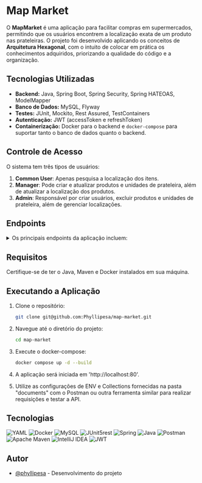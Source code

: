 # Map Market

  O **MapMarket** é uma aplicação para facilitar compras em supermercados, permitindo que os usuários encontrem a 
  localização exata de um produto nas prateleiras. O projeto foi desenvolvido aplicando os conceitos de 
  **Arquitetura Hexagonal**, com o intuito de colocar em prática os conhecimentos 
  adquiridos, priorizando a qualidade do código e a organização.

## Tecnologias Utilizadas

- **Backend:** Java, Spring Boot, Spring Security, Spring HATEOAS, ModelMapper
- **Banco de Dados:** MySQL, Flyway
- **Testes:** JUnit, Mockito, Rest Assured, TestContainers
- **Autenticação:** JWT (accessToken e refreshToken)
- **Containerização:** Docker para o backend e `docker-compose` para suportar tanto o banco de dados quanto o backend.

## Controle de Acesso

O sistema tem três tipos de usuários:

1. **Common User**: Apenas pesquisa a localização dos itens.
2. **Manager**: Pode criar e atualizar produtos e unidades de prateleira, além de atualizar a localização dos produtos.
3. **Admin**: Responsável por criar usuários, excluir produtos e unidades de prateleira, além de gerenciar localizações.

## Endpoints

<details>
<summary>Os principais endpoints da aplicação incluem:</summary>

- ### **Autenticação**
  - `POST /auth/sign-in` - Login e geração de tokens.
  - `PUT /auth/refresh/{username}` - Atualização do accessToken usando refreshToken.

- ### **Localizações**
  - `GET /api/v1/location/{id}` - Busca uma localização específica.
  - `GET /api/v1/location/product/{id}` - Busca a localização de um produto.
  - `PUT /api/v1/location/{locationId}/{productId}` - Atualiza a localização de um produto.
  - `PUT /api/v1/location/{id}` - Atualiza informações da localização.

- ### **Produtos**
  - `GET /api/v1/product` - Retorna todos os produtos.
  - `GET /api/v1/product/{id}` - Retorna um produto específico.
  - `POST /api/v1/product` - Adiciona um novo produto.
  - `PUT /api/v1/product/{id}` - Atualiza um produto existente.
  - `DELETE /api/v1/product/{id}` - Remove um produto.

- ### **Unidades de Prateleira**
  - `GET /api/v1/shelvingUnit` - Retorna todas as unidades de prateleira.
  - `GET /api/v1/shelvingUnit/{id}` - Retorna uma unidade específica.
  - `POST /api/v1/shelvingUnit` - Adiciona uma nova unidade de prateleira.
  - `PUT /api/v1/shelvingUnit/{id}` - Atualiza uma unidade existente.
  - `DELETE /api/v1/shelvingUnit/{id}` - Remove uma unidade de prateleira.

</details>

## Requisitos
Certifique-se de ter o Java, Maven e Docker instalados em sua máquina.

## Executando a Aplicação

1. Clone o repositório:
   ```bash
   git clone git@github.com:Phyllipesa/map-market.git
   ```

2. Navegue até o diretório do projeto:
   ```bash
   cd map-market
   ```

3. Execute o docker-compose:
   ```bash
   docker compose up -d --build
   ```

4. A aplicação será iniciada em 'http://localhost:80'.


5. Utilize as configurações de ENV e Collections fornecidas na pasta "documents" com o Postman ou outra ferramenta similar para realizar requisições e testar a API.

## Tecnologias
![YAML](https://img.shields.io/badge/yaml-%23ffffff.svg?style=for-the-badge&logo=yaml&logoColor=151515)
![Docker](https://img.shields.io/badge/docker-%230db7ed.svg?style=for-the-badge&logo=docker&logoColor=white)
![MySQL](https://img.shields.io/badge/mysql-%2300f.svg?style=for-the-badge&logo=mysql&logoColor=white)
![JUnit5rest](https://img.shields.io/badge/JUnit5-25A162.svg?style=for-the-badge&logo=JUnit5&logoColor=white)
![Spring](https://img.shields.io/badge/spring-%236DB33F.svg?style=for-the-badge&logo=spring&logoColor=white)
![Java](https://img.shields.io/badge/java-%23ED8B00.svg?style=for-the-badge&logo=openjdk&logoColor=white)
![Postman](https://img.shields.io/badge/Postman-FF6C37?style=for-the-badge&logo=postman&logoColor=white)
![Apache Maven](https://img.shields.io/badge/Apache%20Maven-C71A36?style=for-the-badge&logo=Apache%20Maven&logoColor=white)
![IntelliJ IDEA](https://img.shields.io/badge/IntelliJIDEA-000000.svg?style=for-the-badge&logo=intellij-idea&logoColor=white)
![JWT](https://img.shields.io/badge/JWT-black?style=for-the-badge&logo=JSON%20web%20tokens)

## Autor
- [@phyllipesa](https://github.com/phyllipesa) - Desenvolvimento do projeto